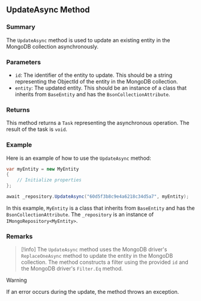 ## UpdateAsync Method

### Summary

The `UpdateAsync` method is used to update an existing entity in the MongoDB collection asynchronously.

### Parameters

- `id`: The identifier of the entity to update. This should be a string representing the ObjectId of the entity in the MongoDB collection.
- `entity`: The updated entity. This should be an instance of a class that inherits from `BaseEntity` and has the `BsonCollectionAttribute`.

### Returns

This method returns a `Task` representing the asynchronous operation. The result of the task is `void`.

### Example

Here is an example of how to use the `UpdateAsync` method:

```csharp
var myEntity = new MyEntity
{
    // Initialize properties
};

await _repository.UpdateAsync("60d5f3b8c9e4a6218c34d5a7", myEntity);
```

In this example, `MyEntity` is a class that inherits from `BaseEntity` and has the `BsonCollectionAttribute`. The `_repository` is an instance of `IMongoRepository<MyEntity>`.

### Remarks

> [!info]
> The `UpdateAsync` method uses the MongoDB driver's `ReplaceOneAsync` method to update the entity in the MongoDB collection. The method constructs a filter using the provided `id` and the MongoDB driver's `Filter.Eq` method.

> [!warning]
> If an error occurs during the update, the method throws an exception.
